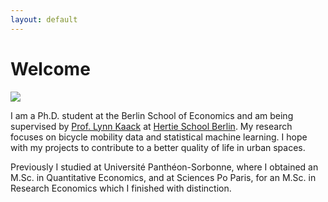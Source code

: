 ```yaml
---
layout: default
---
```

# Welcome


![](assets/KaiserSilke_profil.jpg)

I am a Ph.D. student at the Berlin School of Economics and am being supervised by [Prof. Lynn Kaack](https://lynnkaack.com/index.html) at [Hertie School Berlin](https://www.hertie-school.org/en/datasciencelab/people/profile/person/kaiser). My research focuses on bicycle mobility data and statistical machine learning. I hope with my projects to contribute to a better quality of life in urban spaces.

Previously I studied at Université Panthéon-Sorbonne, where I obtained an M.Sc. in Quantitative Economics, and at Sciences Po Paris, for an M.Sc. in Research Economics which I finished with distinction. 





